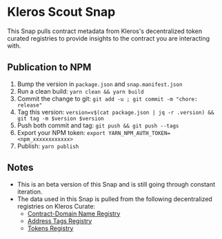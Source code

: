 # Kleros Scout Snap

This Snap pulls contract metadata from Kleros's decentralized token curated registries to provide insights to the contract you are interacting with.

## Publication to NPM

1. Bump the version in `package.json` and `snap.manifest.json`
1. Run a clean build: `yarn clean && yarn build`
1. Commit the change to git: `git add -u ; git commit -m "chore: release"`
1. Tag this version: `version=v$(cat package.json | jq -r .version) && git tag -m $version $version`
1. Push both commit and tag: `git push && git push --tags`
1. Export your NPM token: `export YARN_NPM_AUTH_TOKEN=<npm_xxxxxxxxxxxx>`
1. Publish: `yarn publish`

## Notes

- This is an beta version of this Snap and is still going through constant iteration.
- The data used in this Snap is pulled from the following decentralized registries on Kleros Curate:
  - [Contract-Domain Name Registry](https://curate.kleros.io/tcr/100/0x957a53a994860be4750810131d9c876b2f52d6e1)
  - [Address Tags Registry](https://curate.kleros.io/tcr/100/0x66260c69d03837016d88c9877e61e08ef74c59f2)
  - [Tokens Registry](https://curate.kleros.io/tcr/100/0xee1502e29795ef6c2d60f8d7120596abe3bad990)

